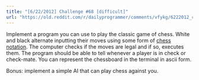 ```yaml
---
title: "[6/22/2012] Challenge #68 [difficult]"
url: "https://old.reddit.com/r/dailyprogrammer/comments/vfykg/6222012_challenge_68_difficult/"
---
```


Implement a program you can use to play the classic game of chess. White and black alternate inputting their moves using some form of [chess notation](http://en.wikipedia.org/wiki/Chess_notation). The computer checks if the moves are legal and if so, executes them. The program should be able to tell whenever a player is in check or check-mate. You can represent the chessboard in the terminal in ascii form.

Bonus: implement a simple AI that can play chess against you.